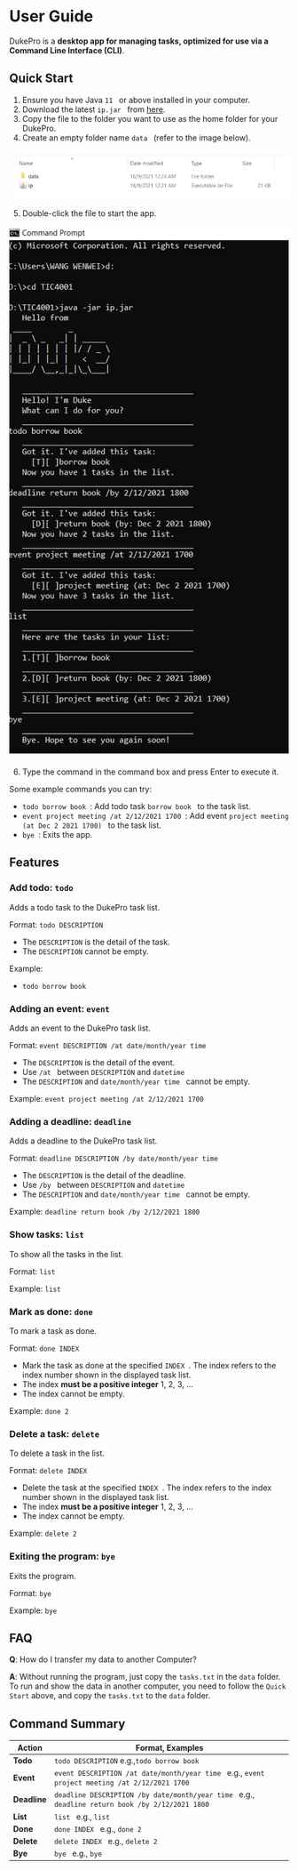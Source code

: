 # User Guide

DukePro is a **desktop app for managing tasks, optimized for use via a Command Line Interface (CLI)**.

## Quick Start
1. Ensure you have Java ```11 ``` or above installed in your computer.
2. Download the latest ```ip.jar ``` from [here](https://github.com/e0373972/ip/releases).
3. Copy the file to the folder you want to use as the home folder for your DukePro. 
4. Create an empty folder name  ```data ``` (refer to the image below). 

![Image of  filepaths](filepaths.png)

5. Double-click the file to start the app. 

![Image of example](example.png)

6. Type the command in the command box and press Enter to execute it.

Some example commands you can try:
* ```todo borrow book ```: Add todo task ```borrow book ``` to the task list.
* ```event project meeting /at 2/12/2021 1700 ```: Add event  ```project meeting (at Dec 2 2021 1700) ``` to the task list.
* ```bye ```: Exits the app.

## Features 

### Add todo: ```todo ```

Adds a todo task to the DukePro task list.

Format: ```todo DESCRIPTION```
* The ```DESCRIPTION``` is the detail of the task.
* The ```DESCRIPTION``` cannot be empty.

Example: 
* ```todo borrow book ```

### Adding an event: ```event ```

Adds an event to the DukePro task list.

Format: ```event DESCRIPTION /at date/month/year time ```
* The ```DESCRIPTION``` is the detail of the event.
* Use ```/at ``` between ```DESCRIPTION``` and ```datetime ```
* The ```DESCRIPTION``` and ```date/month/year time ``` cannot be empty.

Example: ```event project meeting /at 2/12/2021 1700 ```

### Adding a deadline: ```deadline ```

Adds a deadline to the DukePro task list.

Format: ```deadline DESCRIPTION /by date/month/year time ```
* The ```DESCRIPTION``` is the detail of the deadline.
* Use ```/by ``` between ```DESCRIPTION``` and ```datetime ```
* The ```DESCRIPTION``` and ```date/month/year time ``` cannot be empty.

Example: ```deadline return book /by 2/12/2021 1800 ```

### Show tasks: ```list ```

To show all the tasks in the list.

Format: ```list ```

Example: ```list ```

### Mark as done: ```done ```

To mark a task as done.

Format: ```done INDEX ```
* Mark the task as done at the specified ```INDEX ```. The index refers to the index number shown in the displayed task list.
* The index **must be a positive integer** 1, 2, 3, ...
* The index cannot be empty.

Example: ```done 2 ```

### Delete a task: ```delete ```

To delete a task in the list.

Format: ```delete INDEX ```
* Delete the task at the specified ```INDEX ```. The index refers to the index number shown in the displayed task list.
* The index **must be a positive integer** 1, 2, 3, ...
* The index cannot be empty.

Example: ```delete 2 ```

### Exiting the program: ```bye ```

Exits the program.

Format: ```bye ```

Example: ```bye ```

## FAQ

**Q**: How do I transfer my data to another Computer?

**A**: Without running the program, just copy the ```tasks.txt``` in the ```data``` folder.
To run and show the data in another computer, you need to follow the ```Quick Start``` above, and copy the ```tasks.txt``` to the ```data``` folder. 

## Command Summary

**Action** | **Format, Examples**
------------ | -------------
**Todo** | ```todo DESCRIPTION``` e.g.,```todo borrow book ```
**Event** | ```event DESCRIPTION /at date/month/year time ``` e.g., ```event project meeting /at 2/12/2021 1700 ```
**Deadline** | ```deadline DESCRIPTION /by date/month/year time ``` e.g., ```deadline return book /by 2/12/2021 1800 ```
**List** | ```list ``` e.g., ```list ```
**Done** | ```done INDEX ``` e.g., ```done 2 ```
**Delete** | ```delete INDEX ``` e.g., ```delete 2 ```
**Bye** | ```bye ``` e.g., ```bye ```


